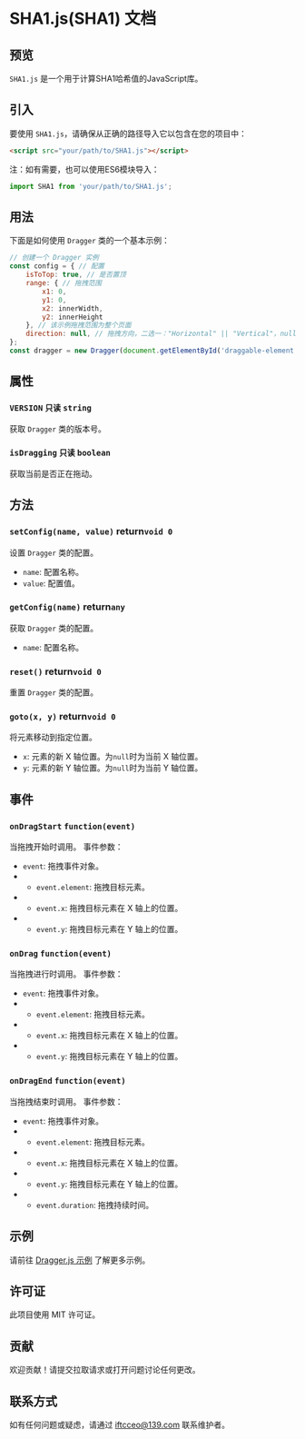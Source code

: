 # SHA1.js(SHA1) 文档

## 预览
`SHA1.js` 是一个用于计算SHA1哈希值的JavaScript库。

## 引入
要使用 `SHA1.js`，请确保从正确的路径导入它以包含在您的项目中：
```html
<script src="your/path/to/SHA1.js"></script>
```
注：如有需要，也可以使用ES6模块导入：
```javascript
import SHA1 from 'your/path/to/SHA1.js';
```

## 用法
下面是如何使用 `Dragger` 类的一个基本示例：

```javascript
// 创建一个 Dragger 实例
const config = { // 配置
    isToTop: true, // 是否置顶
    range: { // 拖拽范围
        x1: 0,
        y1: 0,
        x2: innerWidth,
        y2: innerHeight
    }, // 该示例拖拽范围为整个页面
    direction: null, // 拖拽方向，二选一："Horizontal" || "Vertical"，null为自由拖拽
};
const dragger = new Dragger(document.getElementById('draggable-element'), config);
```

## 属性

### `VERSION` `只读` `string`
获取 `Dragger` 类的版本号。

### `isDragging` `只读` `boolean`
获取当前是否正在拖动。

## 方法

### `setConfig(name, value)` return`void 0`
设置 `Dragger` 类的配置。
- `name`: 配置名称。
- `value`: 配置值。

### `getConfig(name)` return`any`
获取 `Dragger` 类的配置。
- `name`: 配置名称。

### `reset()` return`void 0`
重置 `Dragger` 类的配置。

### `goto(x, y)` return`void 0`
将元素移动到指定位置。
- `x`: 元素的新 X 轴位置。为`null`时为当前 X 轴位置。
- `y`: 元素的新 Y 轴位置。为`null`时为当前 Y 轴位置。

## 事件

### `onDragStart` `function(event)`
当拖拽开始时调用。
事件参数：
- `event`: 拖拽事件对象。
- - `event.element`: 拖拽目标元素。
- - `event.x`: 拖拽目标元素在 X 轴上的位置。
- - `event.y`: 拖拽目标元素在 Y 轴上的位置。

### `onDrag` `function(event)`
当拖拽进行时调用。
事件参数：
- `event`: 拖拽事件对象。
- - `event.element`: 拖拽目标元素。
- - `event.x`: 拖拽目标元素在 X 轴上的位置。
- - `event.y`: 拖拽目标元素在 Y 轴上的位置。

### `onDragEnd` `function(event)`
当拖拽结束时调用。
事件参数：
- `event`: 拖拽事件对象。
- - `event.element`: 拖拽目标元素。
- - `event.x`: 拖拽目标元素在 X 轴上的位置。
- - `event.y`: 拖拽目标元素在 Y 轴上的位置。
- - `event.duration`: 拖拽持续时间。

## 示例
请前往 [Dragger.js 示例](https://github.com/IFTC-XLKJ/component/blob/main/example/Dragger.html) 了解更多示例。

## 许可证
此项目使用 MIT 许可证。

## 贡献
欢迎贡献！请提交拉取请求或打开问题讨论任何更改。

## 联系方式
如有任何问题或疑虑，请通过 [iftcceo@139.com](mailto:iftcceo@138.com?subject=Dragger.js%20文档反馈&body=请将问题描述清楚，以便于维护者及时处理。) 联系维护者。
